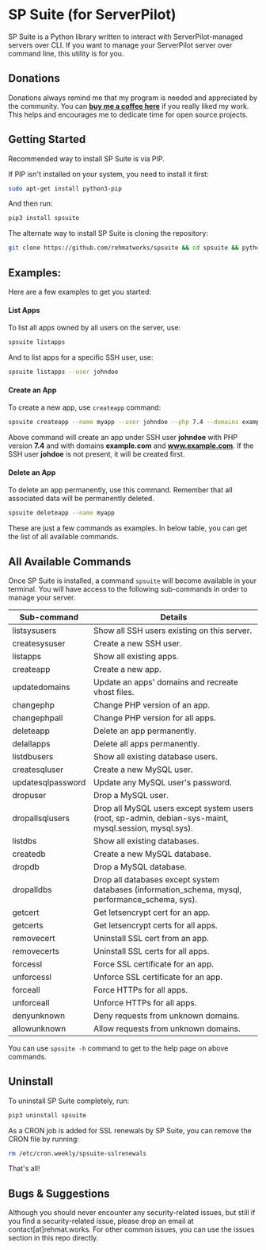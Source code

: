 # SP Suite (for ServerPilot)
SP Suite is a Python library written to interact with ServerPilot-managed servers over CLI. If you want to manage your ServerPilot server over command line, this utility is for you.

## Donations
Donations always remind me that my program is needed and appreciated by the community. You can [**buy me a coffee here**](https://buymeacoffee.com/rehmat) if you really liked my work. This helps and encourages me to dedicate time for open source projects.

## Getting Started
Recommended way to install SP Suite is via PIP.

If PIP isn't installed on your system, you need to install it first:

```bash
sudo apt-get install python3-pip
```

And then run:

```bash
pip3 install spsuite
```

The alternate way to install SP Suite is cloning the repository:

```bash
git clone https://github.com/rehmatworks/spsuite && cd spsuite && python3 setup.py install
```

## Examples:
Here are a few examples to get you started:

#### List Apps
To list all apps owned by all users on the server, use:
```bash
spsuite listapps
```

And to list apps for a specific SSH user, use:
```bash
spsuite listapps --user johndoe
```

#### Create an App
To create a new app, use `createapp` command:
```bash
spsuite createapp --name myapp --user johndoe --php 7.4 --domains example.com,www.example.com
```
Above command will create an app under SSH user **johndoe** with PHP version **7.4** and with domains **example.com** and **www.example.com**. If the SSH user **johdoe** is not present, it will be created first.

#### Delete an App
To delete an app permanently, use this command. Remember that all associated data will be permanently deleted.
```bash
spsuite deleteapp --name myapp
```

These are just a few commands as examples. In below table, you can get the list of all available commands.

## All Available Commands
Once SP Suite is installed, a command `spsuite` will become available in your terminal. You will have access to the following sub-commands in order to manage your server.

| Sub-command | Details |
| ------- | --- |
| listsysusers | Show all SSH users existing on this server. |
| createsysuser | Create a new SSH user. |
| listapps | Show all existing apps. |
| createapp | Create a new app. |
| updatedomains | Update an apps' domains and recreate vhost files. |
| changephp | Change PHP version of an app. |
| changephpall | Change PHP version for all apps. |
| deleteapp | Delete an app permanently. |
| delallapps | Delete all apps permanently. |
| listdbusers | Show all existing database users. |
| createsqluser | Create a new MySQL user. |
| updatesqlpassword | Update any MySQL user's password. |
| dropuser | Drop a MySQL user. |
| dropallsqlusers | Drop all MySQL users except system users (root, sp-admin, debian-sys-maint, mysql.session, mysql.sys). |
| listdbs | Show all existing databases. |
| createdb | Create a new MySQL database. |
| dropdb | Drop a MySQL database. |
| dropalldbs | Drop all databases except system databases (information_schema, mysql, performance_schema, sys). |
| getcert | Get letsencrypt cert for an app. |
| getcerts | Get letsencrypt certs for all apps. |
| removecert | Uninstall SSL cert from an app. |
| removecerts | Uninstall SSL certs for all apps. |
| forcessl | Force SSL certificate for an app. |
| unforcessl | Unforce SSL certificate for an app. |
| forceall | Force HTTPs for all apps. |
| unforceall | Unforce HTTPs for all apps. |
| denyunknown | Deny requests from unknown domains. |
| allowunknown | Allow requests from unknown domains. |

You can use `spsuite -h` command to get to the help page on above commands.

## Uninstall
To uninstall SP Suite completely, run:
```bash
pip3 uninstall spsuite
```

As a CRON job is added for SSL renewals by SP Suite, you can remove the CRON file by running:

```bash
rm /etc/cron.weekly/spsuite-sslrenewals
```

That's all!

## Bugs & Suggestions
Although you should never encounter any security-related issues, but still if you find a security-related issue, please drop an email at contact[at]rehmat.works. For other common issues, you can use the issues section in this repo directly.
